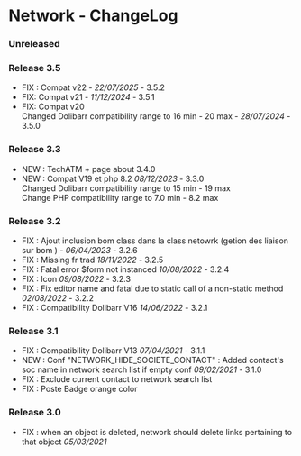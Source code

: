 # Network - ChangeLog

### Unreleased

### Release 3.5
- FIX : Compat v22 - *22/07/2025* - 3.5.2
- FIX: Compat v21 - *11/12/2024* - 3.5.1
- FIX: Compat v20  
  Changed Dolibarr compatibility range to 16 min - 20 max - *28/07/2024* - 3.5.0

### Release 3.3
- NEW : TechATM + page about 3.4.0
- NEW : Compat V19 et php 8.2 *08/12/2023* - 3.3.0  
  Changed Dolibarr compatibility range to 15 min - 19 max  
  Change PHP compatibility range to 7.0 min - 8.2 max

### Release 3.2
- FIX : Ajout inclusion bom class dans la class netowrk (getion des liaison sur bom )  - *06/04/2023* - 3.2.6  
- FIX : Missing fr trad *18/11/2022* - 3.2.5
- FIX : Fatal error $form not instanced *10/08/2022* - 3.2.4
- FIX : Icon *09/08/2022* - 3.2.3
- FIX : Fix editor name and fatal due to static call of a non-static method *02/08/2022* - 3.2.2
- FIX : Compatibility Dolibarr V16 *14/06/2022* - 3.2.1

### Release 3.1
- FIX : Compatibility Dolibarr V13 *07/04/2021* - 3.1.1
- NEW : Conf "NETWORK_HIDE_SOCIETE_CONTACT" : Added contact's soc name in network search list if empty conf *09/02/2021* - 3.1.0
- FIX : Exclude current contact to network search list
- FIX : Poste Badge orange color

### Release 3.0
- FIX : when an object is deleted, network should delete links pertaining to that object *05/03/2021*
